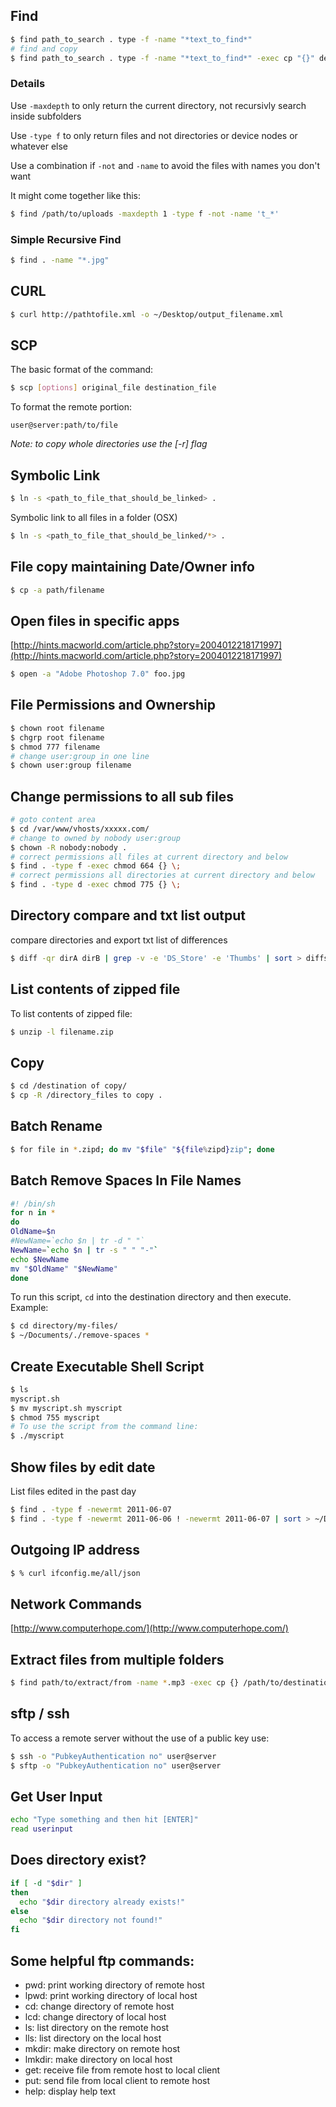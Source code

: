 ## Find
```bash
$ find path_to_search . type -f -name "*text_to_find*"
# find and copy
$ find path_to_search . type -f -name "*text_to_find*" -exec cp "{}" destination_path \;
```

### Details

Use `-maxdepth` to only return the current directory, not recursivly search inside subfolders

Use `-type f` to only return files and not directories or device nodes or whatever else

Use a combination if `-not` and `-name` to avoid the files with names you don't want

It might come together like this:
```bash
$ find /path/to/uploads -maxdepth 1 -type f -not -name 't_*'
```

### Simple Recursive Find

```bash
$ find . -name "*.jpg"
```

## CURL
```bash
$ curl http://pathtofile.xml -o ~/Desktop/output_filename.xml
```

## SCP

The basic format of the command:
```bash
$ scp [options] original_file destination_file
```

To format the remote portion:

    user@server:path/to/file

*Note: to copy whole directories use the [-r] flag*

## Symbolic Link
```bash
$ ln -s <path_to_file_that_should_be_linked> .
```

Symbolic link to all files in a folder (OSX)
```bash
$ ln -s <path_to_file_that_should_be_linked/*> .
```

## File copy maintaining Date/Owner info
```bash
$ cp -a path/filename
```

## Open files in specific apps

[http://hints.macworld.com/article.php?story=2004012218171997](http://hints.macworld.com/article.php?story=2004012218171997)
```bash
$ open -a "Adobe Photoshop 7.0" foo.jpg
```

## File Permissions and Ownership
```bash
$ chown root filename
$ chgrp root filename
$ chmod 777 filename
# change user:group in one line
$ chown user:group filename
```

## Change permissions to all sub files
```bash
# goto content area
$ cd /var/www/vhosts/xxxxx.com/
# change to owned by nobody user:group
$ chown -R nobody:nobody .
# correct permissions all files at current directory and below
$ find . -type f -exec chmod 664 {} \;
# correct permissions all directories at current directory and below
$ find . -type d -exec chmod 775 {} \;
```

## Directory compare and txt list output

compare directories and export txt list of differences
```bash
$ diff -qr dirA dirB | grep -v -e 'DS_Store' -e 'Thumbs' | sort > diffs.txt
```

## List contents of zipped file

To list contents of zipped file:
```bash
$ unzip -l filename.zip
```

## Copy
```bash
$ cd /destination of copy/
$ cp -R /directory_files to copy .
```

## Batch Rename
```bash
$ for file in *.zipd; do mv "$file" "${file%zipd}zip"; done
```

## Batch Remove Spaces In File Names
```bash
#! /bin/sh
for n in *
do
OldName=$n
#NewName=`echo $n | tr -d " "`
NewName=`echo $n | tr -s " " "-"`
echo $NewName
mv "$OldName" "$NewName"
done
```

To run this script, `cd` into the destination directory and then execute. Example:
```bash
$ cd directory/my-files/
$ ~/Documents/./remove-spaces *
```

## Create Executable Shell Script
```bash
$ ls
myscript.sh
$ mv myscript.sh myscript
$ chmod 755 myscript
# To use the script from the command line:
$ ./myscript
```

## Show files by edit date

List files edited in the past day
```bash
$ find . -type f -newermt 2011-06-07
$ find . -type f -newermt 2011-06-06 ! -newermt 2011-06-07 | sort > ~/Desktop/list.txt
```

## Outgoing IP address
```bash
$ % curl ifconfig.me/all/json
```

## Network Commands

[http://www.computerhope.com/](http://www.computerhope.com/)

## Extract files from multiple folders
```bash
$ find path/to/extract/from -name *.mp3 -exec cp {} /path/to/destination \;
```

## sftp / ssh

To access a remote server without the use of a public key use:
```bash
$ ssh -o "PubkeyAuthentication no" user@server
$ sftp -o "PubkeyAuthentication no" user@server
```

## Get User Input
```bash
echo "Type something and then hit [ENTER]"
read userinput
```

## Does directory exist?
```bash
if [ -d "$dir" ]
then
  echo "$dir directory already exists!"
else
  echo "$dir directory not found!"
fi
```

## Some helpful ftp commands:

- pwd:    print working directory of remote host
- lpwd:   print working directory of local host
- cd: change directory of remote host
- lcd:    change directory of local host
- ls: list directory on the remote host
- lls:    list directory on the local host
- mkdir:  make directory on remote host
- lmkdir: make directory on local host
- get:    receive file from remote host to local client
- put:    send file from local client to remote host
- help:   display help text
